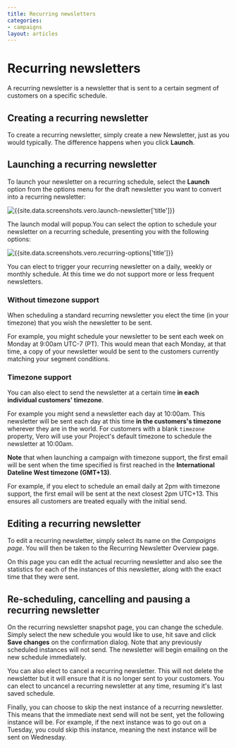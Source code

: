 ```yaml
---
title: Recurring newsletters
categories:
- campaigns
layout: articles
---
```


# Recurring newsletters

A recurring newsletter is a newsletter that is sent to a certain segment of customers on a specific schedule.

## Creating a recurring newsletter

To create a recurring newsletter, simply create a new Newsletter, just as you would typically. The difference happens when you click **Launch**.

## Launching a recurring newsletter

To launch your newsletter on a recurring schedule, select the 
**Launch** option from the options menu for the draft newsletter you want to convert into a recurring newsletter:

![{{site.data.screenshots.vero.launch-newsletter['title']}}]({{site.data.screenshots.vero.launch-newsletter.image}})

The launch modal will popup.You can select the option to schedule your newsletter on a recurring schedule, presenting you with the following options:

![{{site.data.screenshots.vero.recurring-options['title']}}]({{site.data.screenshots.vero.recurring-options.image}})

You can elect to trigger your recurring newsletter on a daily, weekly or monthly schedule. At this time we do not support more or less frequent newsletters.

### Without timezone support

When scheduling a standard recurring newsletter you elect the time (in your timezone) that you wish the newsletter to be sent.

For example, you might schedule your newsletter to be sent each week on Monday at 9:00am UTC-7 (PT). This would mean that each Monday, at that time, a copy of your newsletter would be sent to the customers currently matching your segment conditions.

### Timezone support

You can also elect to send the newsletter at a certain time **in each individual customers' timezone**.

For example you might send a newsletter each day at 10:00am. This newsletter will be sent each day at this time **in the customers's timezone** wherever they are in the world. For customers with a blank `timezone` property, Vero will use your Project's default timezone to schedule the newsletter at 10:00am.

**Note** that when launching a campaign with timezone support, the first email will be sent when the time specified is first reached in the **International Dateline West timezone (GMT+13)**.

For example, if you elect to schedule an email daily at 2pm with timezone support, the first email will be sent at the next closest 2pm UTC+13. This ensures all customers are treated equally with the initial send.

## Editing a recurring newsletter

To edit a recurring newsletter, simply select its name on the *Campaigns page*. You will then be taken to the Recurring Newsletter Overview page.

On this page you can edit the actual recurring newsletter and also see the statistics for each of the instances of this newsletter, along with the exact time that they were sent.

## Re-scheduling, cancelling and pausing a recurring newsletter

On the recurring newsletter snapshot page, you can change the schedule. Simply select the new schedule you would like to use, hit save and click **Save changes** on the confirmation dialog. Note that any previously scheduled instances will not send. The newsletter will begin emailing on the new schedule immediately.

You can also elect to cancel a recurring newsletter. This will not delete the newsletter but it will ensure that it is no longer sent to your customers. You can elect to uncancel a recurring newsletter at any time, resuming it's last saved schedule.

Finally, you can choose to skip the next instance of a recurring newsletter. This means that the immediate next send will not be sent, yet the following instance will be. For example, if the next instance was to go out on a Tuesday, you could skip this instance, meaning the next instance will be sent on Wednesday.